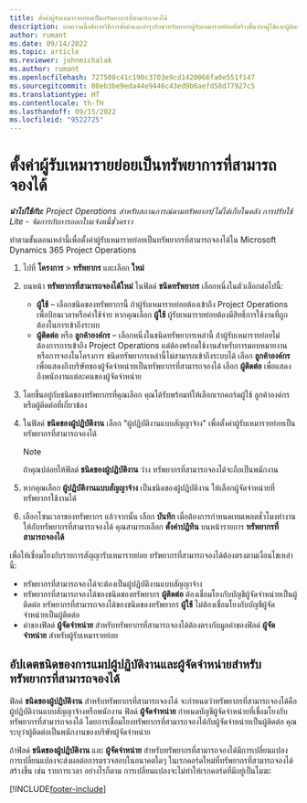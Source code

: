 ```yaml
---
title: ตั้งค่าผู้รับเหมารายย่อยเป็นทรัพยาการที่สามารถจองได้
description: บทความนี้อธิบายวิธีการตั้งค่าและบำรุงรักษาทรัพยากรผู้รับเหมารายย่อยที่สร้างขึ้นจากผู้ใช้และผู้ติดต่อในระบบ เพื่อให้สามารถเชื่อมโยงกับผู้รับเหมารายย่อยใน Microsoft Dynamics 365 Project Operations
author: rumant
ms.date: 09/14/2022
ms.topic: article
ms.reviewer: johnmichalak
ms.author: rumant
ms.openlocfilehash: 727508c41c190c3703e9cd1420066fa0e551f147
ms.sourcegitcommit: 08eb3be9eda44e9446c43ed9b6aefd58d77927c5
ms.translationtype: HT
ms.contentlocale: th-TH
ms.lasthandoff: 09/15/2022
ms.locfileid: "9522725"
---
```

# <a name="set-up-subcontractors-as-bookable-resources"></a>ตั้งค่าผู้รับเหมารายย่อยเป็นทรัพยาการที่สามารถจองได้

_**นำไปใช้กับ:** Project Operations สำหรับสถานการณ์ตามทรัพยากร/ไม่ได้เก็บในคลัง การปรับใช้ Lite - จัดการกับการออกใบแจ้งหนี้ชั่วคราว_

ทำตามขั้นตอนเหล่านี้เพื่อตั้งค่าผู้รับเหมารายย่อยเป็นทรัพยากรที่สามารถจองได้ใน Microsoft Dynamics 365 Project Operations

1. ไปที่ **โครงการ** \> **ทรัพยากร** และเลือก **ใหม่**
2. บนหน้า **ทรัพยากรที่สามารถจองได้ใหม่** ในฟิลด์ **ชนิดทรัพยากร** เลือกหนึ่งในตัวเลือกต่อไปนี้:

    - **ผู้ใช้** – เลือกชนิดของทรัพยากรนี้ ถ้าผู้รับเหมารายย่อยต้องเข้าถึง Project Operations เพื่อป้อนเวลาหรือค่าใช้จ่าย หากคุณเลือก **ผู้ใช้** ผู้รับเหมารายย่อยต้องมีสิทธิ์การใช้งานที่ถูกต้องในการเข้าถึงระบบ
    - **ผู้ติดต่อ** หรือ **ลูกค้าองค์กร** – เลือกหนึ่งในชนิดทรัพยากรเหล่านี้ ถ้าผู้รับเหมารายย่อยไม่ต้องการการเข้าถึง Project Operations แต่ต้องพร้อมใช้งานสำหรับการมอบหมายงานหรือการจองในโครงการ ชนิดทรัพยากรเหล่านี้ไม่สามารถเข้าถึงระบบได้ เลือก **ลูกค้าองค์กร** เพื่อแสดงถึงบริษัทของผู้จัดจำหน่ายเป็นทรัพยากรที่สามารถจองได้ เลือก **ผู้ติดต่อ** เพื่อแสดงถึงพนักงานแต่ละคนของผู้จัดจำหน่าย

3. โดยขึ้นอยู่กับชนิดของทรัพยากรที่คุณเลือก คุณได้รับพร้อมท์ให้เลือกเรกคอร์ดผู้ใช้ ลูกค้าองค์กร หรือผู้ติดต่อที่เกี่ยวข้อง
4. ในฟิลด์ **ชนิดของผู้ปฏิบัติงาน** เลือก "ผู้ปฏิบัติงานแบบสัญญาจ้าง" เพื่อตั้งค่าผู้รับเหมารายย่อยเป็นทรัพยากรที่สามารถจองได้

    > [!NOTE]
    > ถ้าคุณปล่อยให้ฟิลด์ **ชนิดของผู้ปฏิบัติงาน** ว่าง ทรัพยากรที่สามารถจองได้จะถือเป็นพนักงาน

5. หากคุณเลือก **ผู้ปฏิบัติงานแบบสัญญาจ้าง** เป็นชนิดของผู้ปฏิบัติงาน ให้เลือกผู้จัดจำหน่ายที่ทรัพยากรใช้งานได้
6. เลือกโซนเวลาของทรัพยากร แล้วจากนั้น เลือก **บันทึก** เมื่อต้องการกำหนดเทมเพลตชั่วโมงทำงานให้กับทรัพยากรที่สามารถจองได้ คุณสามารถเลือก **ตั้งค่าปฏิทิน** บนหน้ารายการ **ทรัพยากรที่สามารถจองได้**

เพื่อให้เชื่อมโยงกับรายการสัญญารับเหมารายย่อย ทรัพยากรที่สามารถจองได้ต้องตรงตามเงื่อนไขเหล่านี้:

- ทรัพยากรที่สามารถจองได้จะต้องเป็นผู้ปฏิบัติงานแบบสัญญาจ้าง
- ทรัพยากรที่สามารถจองได้ของชนิดของทรัพยากร **ผู้ติดต่อ** ต้องเชื่อมโยงกับบัญชีผู้จัดจำหน่ายเป็นผู้ติดต่อ ทรัพยากรที่สามารถจองได้ของชนิดของทรัพยากร **ผู้ใช้** ไม่ต้องเชื่อมโยงกับบัญชีผู้จัดจำหน่ายเป็นผู้ติดต่อ
- ค่าของฟิลด์ **ผู้จัดจำหน่าย** สำหรับทรัพยากรที่สามารถจองได้ต้องตรงกับมูลค่าของฟิลด์ **ผู้จัดจำหน่าย** สำหรับผู้รับเหมารายย่อย

## <a name="update-the-type-of-worker-and-vendor-mapping-for-bookable-resources"></a>อัปเดตชนิดของการแมปผู้ปฏิบัติงานและผู้จัดจำหน่ายสำหรับทรัพยากรที่สามารถจองได้

ฟิลด์ **ชนิดของผู้ปฏิบัติงาน** สำหรับทรัพยากรที่สามารถจองได้ จะกำหนดว่าทรัพยากรที่สามารถจองได้คือผู้ปฏิบัติงานแบบสัญญาจ้างหรือพนักงาน ฟิลด์ **ผู้จัดจำหน่าย** กำหนดบัญชีผู้จัดจำหน่ายที่เชื่อมโยงกับทรัพยากรที่สามารถจองได้ โดยการเชื่อมโยงทรัพยากรที่สามารถจองได้กับผู้จัดจำหน่ายเป็นผู้ติดต่อ คุณระบุว่าผู้ติดต่อเป็นพนักงานของบริษัทผู้จัดจำหน่าย

ถ้าฟิลด์ **ชนิดของผู้ปฏิบัติงาน** และ **ผู้จัดจำหน่าย** สำหรับทรัพยากรที่สามารถจองได้มีการเปลี่ยนแปลง การเปลี่ยนแปลงจะส่งผลต่อการตรวจสอบในอนาคตใดๆ ในเรกคอร์ดใหม่ที่ทรัพยากรที่สามารถจองได้สร้างขึ้น เช่น รายการเวลา อย่างไรก็ตาม การเปลี่ยนแปลงจะไม่ทำให้เรกคอร์ดที่มีอยู่เป็นโมฆะ

[!INCLUDE[footer-include](../../includes/footer-banner.md)]
